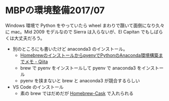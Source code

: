 # MBPの環境整備2017/07
Windows 環境で Python をやっていたら wheel まわりで躓いて面倒になり久々に mac。Mid 2009 モデルなので Sierra は入らないが、El Capitan でもしばらくは大丈夫だろう。

- 別のところにも書いたけど anaconda3 のインストール。
    - [HomebrewのインストールからpyenvでPythonのAnaconda環境構築までメモ - Qiita](http://qiita.com/oct_itmt/items/2d066801a7464a676994)
    - brew で pyenv をインストールして pyenv で anaconda3 をインストール
    - pyenv を挟まないと brew と anaconda3 が競合するらしい
- VS Code のインストール
    - 素の brew ではだめだが [Homebrew-Cask](https://caskroom.github.io/) で入れられる